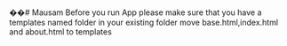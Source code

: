 ��#   M a u s a m 
 Before you run App
please make sure that you have a templates named folder in your existing folder
move base.html,index.html and about.html to templates
 
